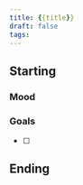 ```yaml
---
title: {{title}}
draft: false
tags: 
---
```


## Starting 



### Mood


### Goals

- [ ] 

## Ending